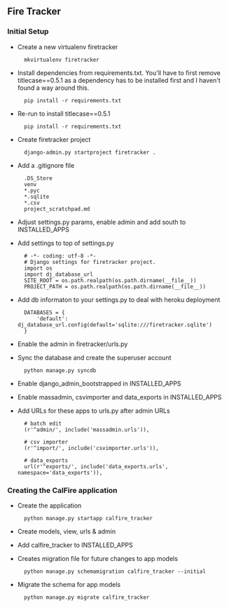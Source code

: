 ## Fire Tracker

### Initial Setup

* Create a new virtualenv firetracker

        mkvirtualenv firetracker

* Install dependencies from requirements.txt. You'll have to first remove titlecase==0.5.1 as a dependency has to be installed first and I haven't found a way around this.

        pip install -r requirements.txt

* Re-run to install titlecase==0.5.1

        pip install -r requirements.txt

* Create firetracker project

        django-admin.py startproject firetracker .

* Add a .gitignore file

        .DS_Store
        venv
        *.pyc
        *.sqlite
        *.csv
        project_scratchpad.md

* Adjust settings.py params, enable admin and add south to INSTALLED_APPS

* Add settings to top of settings.py

        # -*- coding: utf-8 -*-
        # Django settings for firetracker project.
        import os
        import dj_database_url
        SITE_ROOT = os.path.realpath(os.path.dirname(__file__))
        PROJECT_PATH = os.path.realpath(os.path.dirname(__file__))

* Add db informaton to your settings.py to deal with heroku deployment

        DATABASES = {
            'default': dj_database_url.config(default='sqlite:///firetracker.sqlite')
        }

* Enable the admin in firetracker/urls.py

* Sync the database and create the superuser account

        python manage.py syncdb

* Enable django_admin_bootstrapped in INSTALLED_APPS

* Enable massadmin, csvimporter and data_exports in INSTALLED_APPS

* Add URLs for these apps to urls.py after admin URLs

        # batch edit
        (r'^admin/', include('massadmin.urls')),

        # csv importer
        (r'^import/', include('csvimporter.urls')),

        # data_exports
        url(r'^exports/', include('data_exports.urls', namespace='data_exports')),

### Creating the CalFire application

* Create the application

        python manage.py startapp calfire_tracker

* Create models, view, urls & admin

* Add calfire_tracker to INSTALLED_APPS

* Creates migration file for future changes to app models

        python manage.py schemamigration calfire_tracker --initial

* Migrate the schema for app models

        python manage.py migrate calfire_tracker
